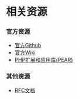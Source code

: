 # 相关资源

### 官方资源

- [官方Github](https://github.com/php)
- [官方Wiki](https://wiki.php.net/)
- [PHP扩展和应用库(PEAR)](http://pear.php.net/)


### 其他资源

- [RFC文档](http://www.faqs.org/rfcs/)


